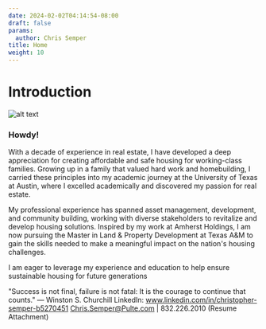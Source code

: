 ```yaml
---
date: 2024-02-02T04:14:54-08:00
draft: false
params:
  author: Chris Semper 
title: Home 
weight: 10
---
```


# Introduction

![alt text](https://killakam3084.github.io/semper/assets/1-home-landing-page/img_6004_53673977063_o.jpg)

### Howdy!

With a decade of experience in real estate, I have developed a deep appreciation for creating affordable and safe housing for working-class families. Growing up in a family that valued hard work and homebuilding, I carried these principles into my academic journey at the University of Texas at Austin, where I excelled academically and discovered my passion for real estate.

My professional experience has spanned asset management, development, and community building, working with diverse stakeholders to revitalize and develop housing solutions. Inspired by my work at Amherst Holdings, I am now pursuing the Master in Land & Property Development at Texas A&M to gain the skills needed to make a meaningful impact on the nation's housing challenges.

I am eager to leverage my experience and education to help ensure sustainable housing for future generations

"Success is not final, failure is not fatal: It is the courage to continue that counts." — Winston S. Churchill
LinkedIn: www.linkedin.com/in/christopher-semper-b5270451
Chris.Semper@Pulte.com | 832.226.2010
(Resume Attachment)